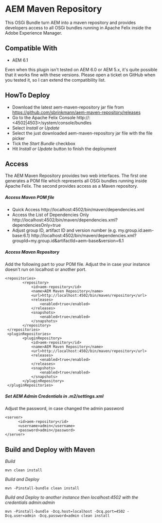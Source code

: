 # AEM Maven Repository
This OSGi Bundle turn AEM into a maven repository and provides developers access to all OSGi bundles running in Apache Felix inside the Adobe Experience Manager.

## Compatible With

- AEM 6.1

Even when this plugin isn't tested on AEM 6.0 or AEM 5.x, it's quite possible that it works fine with these versions. Please open a ticket on GitHub when you tested it, so I can extend the compatibility list.

## HowTo Deploy

- Download the latest aem-maven-repository jar file from https://github.com/sbrinkmann/aem-maven-repository/releases
- Go to the Apache Felix Console http://<aem-hostname>:<4502|4503>/system/console/bundles
- Select _Install or Update_
- Select the just downloaded aem-maven-repository jar file with the file picker
- Tick the _Start Bundle_ checkbox
- Hit _Install or Update_ button to finish the deployment

## Access

The AEM Maven Repository provides two web interfaces. The first one generates a POM file which represents all OSGi bundles running inside Apache Felix. The second provides access as a Maven repository.
 
##### Access Maven POM file

- Quick Access
  http://localhost:4502/bin/maven/dependencies.xml
- Access the List of Dependencies Only
  http://localhost:4502/bin/maven/dependencies.xml?dependenciesOnly=true
- Adjust group ID, artifact ID and version number (e.g. my.group.id:aem-base:6.1)
  http://localhost:4502/bin/maven/dependencies.xml?groupId=my.group.id&artifactId=aem-base&version=6.1

##### Access Maven Repository

Add the following part to your POM file. Adjust the _<url>_ in case your instance doesn't run on localhost or another port.
```
<repositories>
        <repository>
            <id>aem-repository</id>
            <name>AEM Maven Repository</name>
            <url>http://localhost:4502/bin/maven/repository</url>
            <releases>
                <enabled>true</enabled>
            </releases>
            <snapshots>
                <enabled>true</enabled>
            </snapshots>
        </repository>
 </repositories>
 <pluginRepositories>
        <pluginRepository>
            <id>aem-repository</id>
            <name>AEM Maven Repository</name>
            <url>http://localhost:4502/bin/maven/repository</url>
            <releases>
                <enabled>true</enabled>
            </releases>
            <snapshots>
                <enabled>true</enabled>
            </snapshots>
        </pluginRepository>
 </pluginRepositories>
```

##### Set AEM Admin Credentials in _.m2/settings.xml_

Adjust the password, in case changed the admin password
```
<server>
      <id>aem-repository</id>
      <username>admin</username>
      <password>admin</password>
</server>
```

## Build and Deploy with Maven

*Build*
```
mvn clean install
```

*Build and Deploy*
```
mvn -Pinstall-bundle clean install
```

*Build and Deploy to another instance then localhost:4502 with the credentials admin:admin*
```
mvn -Pinstall-bundle -Dcq.host=localhost -Dcq.port=4502 -Dcq.user=admin -Dcq.password=admin clean install
```

